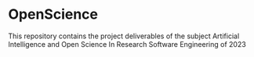 # OpenScience
This repository contains the project deliverables of the subject Artificial Intelligence and Open Science In Research Software Engineering of 2023
